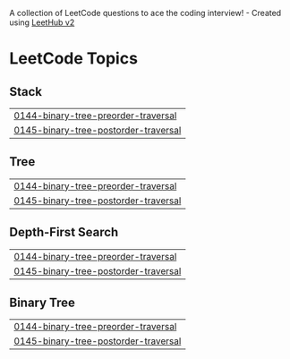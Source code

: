 A collection of LeetCode questions to ace the coding interview! - Created using [LeetHub v2](https://github.com/arunbhardwaj/LeetHub-2.0)
<!---LeetCode Topics Start-->
# LeetCode Topics
## Stack
|  |
| ------- |
| [0144-binary-tree-preorder-traversal](https://github.com/meghna-gururani/LeetCode/tree/master/0144-binary-tree-preorder-traversal) |
| [0145-binary-tree-postorder-traversal](https://github.com/meghna-gururani/LeetCode/tree/master/0145-binary-tree-postorder-traversal) |
## Tree
|  |
| ------- |
| [0144-binary-tree-preorder-traversal](https://github.com/meghna-gururani/LeetCode/tree/master/0144-binary-tree-preorder-traversal) |
| [0145-binary-tree-postorder-traversal](https://github.com/meghna-gururani/LeetCode/tree/master/0145-binary-tree-postorder-traversal) |
## Depth-First Search
|  |
| ------- |
| [0144-binary-tree-preorder-traversal](https://github.com/meghna-gururani/LeetCode/tree/master/0144-binary-tree-preorder-traversal) |
| [0145-binary-tree-postorder-traversal](https://github.com/meghna-gururani/LeetCode/tree/master/0145-binary-tree-postorder-traversal) |
## Binary Tree
|  |
| ------- |
| [0144-binary-tree-preorder-traversal](https://github.com/meghna-gururani/LeetCode/tree/master/0144-binary-tree-preorder-traversal) |
| [0145-binary-tree-postorder-traversal](https://github.com/meghna-gururani/LeetCode/tree/master/0145-binary-tree-postorder-traversal) |
<!---LeetCode Topics End-->